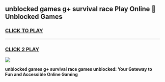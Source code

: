 
## unblocked games g+ survival race Play Online 👋 Unblocked Games
<h3>
<a href="https://premium.freeplayer.one?title=unblocked_games_g+_survival_race&ref=19F">CLICK TO PLAY</a></h3>
<hr>

<h3>
<a href="https://premium.freeplayer.one?title=unblocked_games_g+_survival_race&ref=19F">CLICK 2 PLAY</a>
  
</h3>

<a href="https://premium.freeplayer.one?title=unblocked_games_g+_survival_race&ref=19F"><img src="https://clearcache.store/games.png"></a>


**unblocked games g+ survival race games unblocked: Your Gateway to Fun and Accessible Online Gaming**
